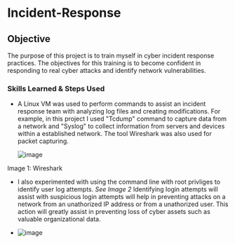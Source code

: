 # Incident-Response


## Objective
The purpose of this project is to train myself in cyber incident response practices. The objectives for this training is to become confident in responding to real cyber attacks and identify network vulnerabilities.

### Skills Learned & Steps Used
- A Linux VM was used to perform commands to assist an incident response team with analyzing log files and creating modifications. For example, in this project I used "Tcdump" command to capture data from a network and "Syslog" to collect information from servers and devices within a established network. The tool Wireshark was also used for packet capturing.

  ![image](https://github.com/user-attachments/assets/e527c55f-5390-46c0-bdde-861e85d559e0)

Image 1: Wireshark

- I also experimented with using the command line with root privliges to identify user log attempts. *See Image 2* Identifying login attempts will assist with suspicious login attempts will help in preventing attacks on a network from an unathorized IP address or from a unathorized user. This action will greatly assist in preventing loss of cyber assets such as valuable organizational data.

- ![image](https://github.com/user-attachments/assets/bf833609-d1fe-4a96-b44c-cb096546cbf8)
